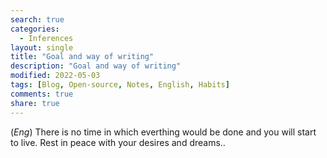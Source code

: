 ```yaml
---
search: true
categories: 
  - Inferences
layout: single
title: "Goal and way of writing"
description: "Goal and way of writing"
modified: 2022-05-03
tags: [Blog, Open-source, Notes, English, Habits]
comments: true
share: true
---
```

(*Eng*)
There is no time in which everthing would be done and you will start to live. Rest in peace with your desires and dreams..
